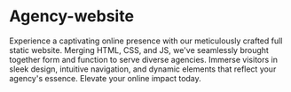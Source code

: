 # Agency-website
Experience a captivating online presence with our meticulously crafted full static website. Merging HTML, CSS, and JS, we've seamlessly brought together form and function to serve diverse agencies. Immerse visitors in sleek design, intuitive navigation, and dynamic elements that reflect your agency's essence. Elevate your online impact today.
